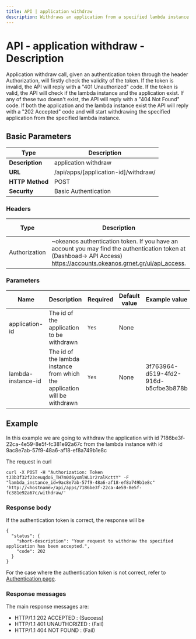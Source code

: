 ```yaml
---
title: API | application withdraw
description: Withdraws an application from a specified lambda instance
---
```


# API - application withdraw - Description

Application withdraw call, given an authentication token through the header Authorization,
will firstly check the validity of the token. If the token is invalid, the API will reply
with a "401 Unauthorized" code. If the token is valid, the API will check if the lambda instance and the application exist. If any of these two doesn't exist, the API will reply with a "404 Not Found" code. If both the application and the lambda instance exist the API
will reply with a "202 Accepted" code and will start withdrawing the specified application from the specified lambda instance.

## Basic Parameters

|Type | Description
------|-------------
**Description** | application withdraw
**URL**         | /api/apps/[application-id]/withdraw/
**HTTP Method** | POST
**Security**    | Basic Authentication


### Headers

Type  | Description | Required | Default value | Example value
----------|-------------|----------|---------------|---------------
Authorization | ~okeanos authentication token. If you have an account you may find the authentication token at (Dashboad-> API Access) https://accounts.okeanos.grnet.gr/ui/api_access. | `Yes` | None | Token tJ3b3f32f23ceuqdoS_..


### Parameters

Name | Description | Required | Default value | Example value
------|-------------|----------|---------------|---------------
application-id  | The id of the application to be withdrawn |`Yes` |None|
lambda-instance-id | The id of the lambda instance from which the application will be withdrawn |`Yes`| None | 3f763964-d519-4fd2-916d-b5cfbe3b878b


## Example

In this example we are going to withdraw the application with id 7186be3f-22ca-4e59-8e5f-fc381e92a67c from the lambda instance with id
9ac8e7ab-57f9-48a6-af18-ef8a749b1e8c

The request in curl

```
curl -X POST -H "Authorization: Token tJ3b3f32f23ceuqdoS_TH7m0d6yxmlWL1r2ralKcttY" -F "lambda_instance_id=9ac8e7ab-57f9-48a6-af18-ef8a749b1e8c" 'http://<hostname>/api/apps/7186be3f-22ca-4e59-8e5f-fc381e92a67c/withdraw/'
```


### Response body

If the authentication token is correct, the response will be

```
{
  "status": {
    "short-description": "Your request to withdraw the specified application has been accepted.",
    "code": 202
  }
}
```

For the case where the authentication token is not correct, refer to [Authentication page](Authentication.md).


### Response messages

The main response messages are:

- HTTP/1.1 202 ACCEPTED : (Success)
- HTTP/1.1 401 UNAUTHORIZED : (Fail)
- HTTP/1.1 404 NOT FOUND : (Fail)

